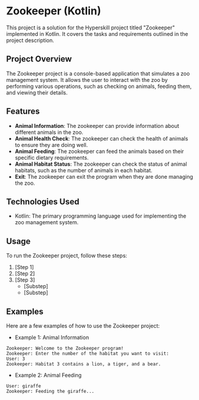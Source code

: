 # Zookeeper (Kotlin)

This project is a solution for the Hyperskill project titled "Zookeeper" implemented in Kotlin. It covers the tasks and requirements outlined in the project description.

## Project Overview

The Zookeeper project is a console-based application that simulates a zoo management system. It allows the user to interact with the zoo by performing various operations, such as checking on animals, feeding them, and viewing their details.

## Features

- **Animal Information**: The zookeeper can provide information about different animals in the zoo.
- **Animal Health Check**: The zookeeper can check the health of animals to ensure they are doing well.
- **Animal Feeding**: The zookeeper can feed the animals based on their specific dietary requirements.
- **Animal Habitat Status**: The zookeeper can check the status of animal habitats, such as the number of animals in each habitat.
- **Exit**: The zookeeper can exit the program when they are done managing the zoo.

## Technologies Used

- Kotlin: The primary programming language used for implementing the zoo management system.

## Usage

To run the Zookeeper project, follow these steps:

1. [Step 1]
2. [Step 2]
3. [Step 3]
   - [Substep]
   - [Substep]

## Examples

Here are a few examples of how to use the Zookeeper project:

- Example 1: Animal Information
```
Zookeeper: Welcome to the Zookeeper program!
Zookeeper: Enter the number of the habitat you want to visit:
User: 3
Zookeeper: Habitat 3 contains a lion, a tiger, and a bear.
```

- Example 2: Animal Feeding
```Zookeeper: Which animal would you like to feed?
User: giraffe
Zookeeper: Feeding the giraffe...
```
